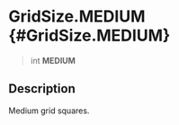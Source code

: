 GridSize.MEDIUM {#GridSize.MEDIUM}
===============

> int **MEDIUM**

Description
-----------

Medium grid squares.
